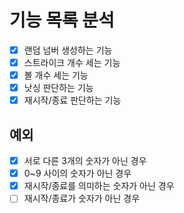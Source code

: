 # 기능 목록 분석

- [x] 랜덤 넘버 생성하는 기능
- [x] 스트라이크 개수 세는 기능
- [x] 볼 개수 세는 기능
- [x] 낫싱 판단하는 기능
- [x] 재시작/종료 판단하는 기능

## 예외

- [x] 서로 다른 3개의 숫자가 아닌 경우
- [x] 0~9 사이의 숫자가 아닌 경우
- [x] 재시작/종료를 의미하는 숫자가 아닌 경우
- [ ] 재시작/종료가 숫자가 아닌 경우